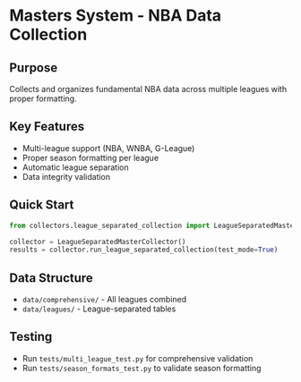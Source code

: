 # Masters System - NBA Data Collection

## Purpose
Collects and organizes fundamental NBA data across multiple leagues with proper formatting.

## Key Features
- Multi-league support (NBA, WNBA, G-League)
- Proper season formatting per league
- Automatic league separation
- Data integrity validation

## Quick Start
```python
from collectors.league_separated_collection import LeagueSeparatedMasterCollector

collector = LeagueSeparatedMasterCollector()
results = collector.run_league_separated_collection(test_mode=True)
```

## Data Structure
- `data/comprehensive/` - All leagues combined
- `data/leagues/` - League-separated tables

## Testing
- Run `tests/multi_league_test.py` for comprehensive validation
- Run `tests/season_formats_test.py` to validate season formatting
